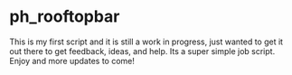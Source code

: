 # ph_rooftopbar
This is my first script and it is still a work in progress, just wanted to get it out there to get feedback, ideas, and help. Its a super simple job script. Enjoy and more updates to come!
